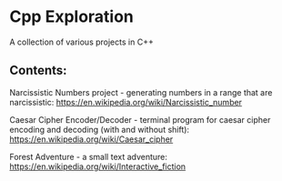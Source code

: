 # Cpp Exploration
A collection of various projects in C++ 

## Contents: 
Narcissistic Numbers project - generating numbers in a range that are narcissistic: https://en.wikipedia.org/wiki/Narcissistic_number

Caesar Cipher Encoder/Decoder - terminal program for caesar cipher encoding and decoding (with and without shift): https://en.wikipedia.org/wiki/Caesar_cipher

Forest Adventure - a small text adventure: https://en.wikipedia.org/wiki/Interactive_fiction

